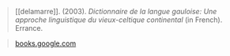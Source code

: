 > [[delamarre]].  (2003). _Dictionnaire de la langue gauloise: Une approche linguistique du vieux-celtique continental_ (in French). Errance.


> [books.google.com](https://books.google.com/books?id=C3BKPgAACAAJ)